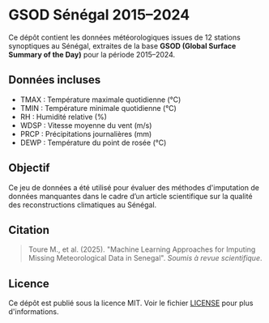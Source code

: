# GSOD Sénégal 2015–2024

Ce dépôt contient les données météorologiques issues de 12 stations synoptiques au Sénégal, extraites de la base **GSOD (Global Surface Summary of the Day)** pour la période 2015–2024. 

## Données incluses

- TMAX : Température maximale quotidienne (°C)
- TMIN : Température minimale quotidienne (°C)
- RH : Humidité relative (%)
- WDSP : Vitesse moyenne du vent (m/s)
- PRCP : Précipitations journalières (mm)
- DEWP : Température du point de rosée (°C)

## Objectif

Ce jeu de données a été utilisé pour évaluer des méthodes d'imputation de données manquantes dans le cadre d’un article scientifique sur la qualité des reconstructions climatiques au Sénégal.

## Citation

> Toure M., et al. (2025). "Machine Learning Approaches for Imputing Missing Meteorological Data in Senegal". *Soumis à revue scientifique*.

## Licence

Ce dépôt est publié sous la licence MIT. Voir le fichier [LICENSE](LICENSE) pour plus d'informations.
